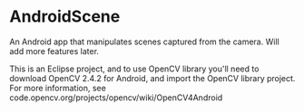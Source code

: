 AndroidScene
============

An Android app that manipulates scenes captured from the camera. Will add more features later.

This is an Eclipse project, and to use OpenCV library you'll need to download OpenCV 2.4.2 for Android, and import the OpenCV library project. For more information, see code.opencv.org/projects/opencv/wiki/OpenCV4Android


